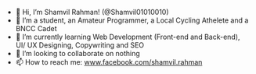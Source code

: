 - 👋 Hi, I’m Shamvil Rahman! (@Shamvil01010010)
- 👀 I’m a student, an Amateur Programmer, a Local Cycling Athelete and a BNCC Cadet  
- 🌱 I’m currently learning Web Development (Front-end and Back-end), UI/ UX Designing, Copywriting and SEO
- 💞️ I’m looking to collaborate on nothing
- 📫 How to reach me: www.facebook.com/shamvil.rahman

<!---
Shamvil01010010/Shamvil01010010 is a ✨ special ✨ repository because its `README.md` (this file) appears on your GitHub profile.
You can click the Preview link to take a look at your changes.
--->
